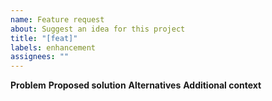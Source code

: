 ```yaml
---
name: Feature request
about: Suggest an idea for this project
title: "[feat]"
labels: enhancement
assignees: ""
---
```


**Problem**
**Proposed solution**
**Alternatives**
**Additional context**
